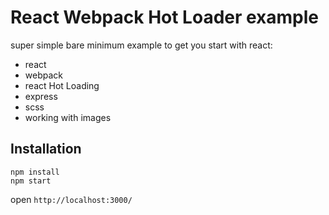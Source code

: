 # React Webpack Hot Loader example
super simple bare minimum example to get you start with react:
* react
* webpack
* react Hot Loading
* express
* scss
* working with images

## Installation
```
npm install
npm start
```
open `http://localhost:3000/`
